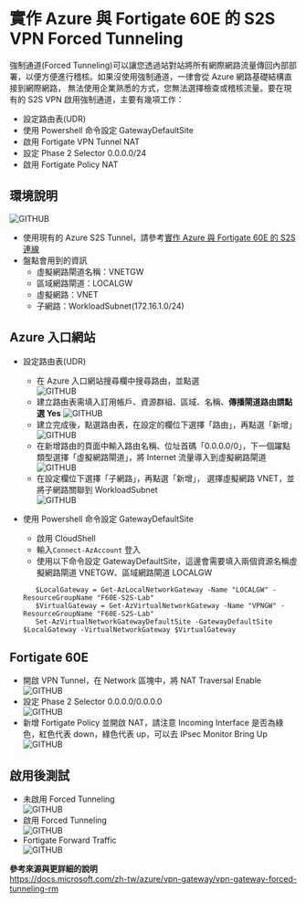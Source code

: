 # 實作 Azure 與 Fortigate 60E 的 S2S VPN Forced Tunneling
強制通道(Forced Tunneling)可以讓您透過站對站將所有網際網路流量傳回內部部署，以便方便進行稽核。如果沒使用強制通道，一律會從 Azure 網路基礎結構直接到網際網路，
無法使用企業熟悉的方式，您無法選擇檢查或稽核流量。要在現有的 S2S VPN 啟用強制通道，主要有幾項工作：<br>
 - 設定路由表(UDR)<br>
 - 使用 Powershell 命令設定 GatewayDefaultSite <br>
 - 啟用 Fortigate VPN Tunnel NAT<br>
 - 設定 Phase 2 Selector 0.0.0.0/24<br>
 - 啟用 Fortigate Policy NAT<br>
 
## 環境說明
 ![GITHUB](https://github.com/BrianHsing/Azure-Virtual-Network-Gateway/blob/master/forced-tunneling/image/lab.PNG "lab")<br>
 - 使用現有的 Azure S2S Tunnel，請參考[實作 Azure 與 Fortigate 60E 的 S2S 連線](https://github.com/BrianHsing/Azure-Virtual-Network-Gateway/tree/master/S2S/Fortigate) <br>
 - 盤點會用到的資訊<br>
	- 虛擬網路閘道名稱：VNETGW<br>
	- 區域網路閘道：LOCALGW<br>
	- 虛擬網路：VNET<br>
	- 子網路：WorkloadSubnet(172.16.1.0/24)<br>
## Azure 入口網站
 - 設定路由表(UDR)<br>
	- 在 Azure 入口網站搜尋欄中搜尋路由，並點選<br>
	![GITHUB](https://github.com/BrianHsing/Azure-Virtual-Network-Gateway/blob/master/forced-tunneling/image/routetable.PNG "routetable")<br>
	- 建立路由表需填入訂用帳戶、資源群組、區域、名稱、**傳播閘道路由請點選 Yes**
	![GITHUB](https://github.com/BrianHsing/Azure-Virtual-Network-Gateway/blob/master/forced-tunneling/image/routetable1.PNG "routetable1")<br>
	- 建立完成後，點選路由表，在設定的欄位下選擇「路由」，再點選「新增」<br>
	![GITHUB](https://github.com/BrianHsing/Azure-Virtual-Network-Gateway/blob/master/forced-tunneling/image/routetable2.PNG "routetable2")<br>
	- 在新增路由的頁面中輸入路由名稱、位址首碼「0.0.0.0/0」，下一個躍點類型選擇「虛擬網路閘道」，將 Internet 流量導入到虛擬網路閘道<br>
	![GITHUB](https://github.com/BrianHsing/Azure-Virtual-Network-Gateway/blob/master/forced-tunneling/image/routetable3.PNG "routetable3")<br>
	- 在設定欄位下選擇「子網路」，再點選「新增」， 選擇虛擬網路 VNET，並將子網路關聯到 WorkloadSubnet<br>
	![GITHUB](https://github.com/BrianHsing/Azure-Virtual-Network-Gateway/blob/master/forced-tunneling/image/routetable4.PNG "routetable4")<br>
	
 - 使用 Powershell 命令設定 GatewayDefaultSite<br>
	- 啟用 CloudShell<br>
    - 輸入`Connect-AzAccount` 登入<br>
	- 使用以下命令設定 GatewayDefaultSite，這邊會需要填入兩個資源名稱虛擬網路閘道 VNETGW、區域網路閘道 LOCALGW<br>
	 ```
		$LocalGateway = Get-AzLocalNetworkGateway -Name "LOCALGW" -ResourceGroupName "F60E-S2S-Lab"
		$VirtualGateway = Get-AzVirtualNetworkGateway -Name "VPNGW" -ResourceGroupName "F60E-S2S-Lab"
		Set-AzVirtualNetworkGatewayDefaultSite -GatewayDefaultSite $LocalGateway -VirtualNetworkGateway $VirtualGateway
	 ```
## Fortigate 60E
 - 開啟 VPN Tunnel，在 Network 區塊中，將 NAT Traversal Enable<br>
 ![GITHUB](https://github.com/BrianHsing/Azure-Virtual-Network-Gateway/blob/master/forced-tunneling/image/fortigate1.PNG "fortigate1")<br>
 - 設定 Phase 2 Selector 0.0.0.0/0.0.0.0<br>
 ![GITHUB](https://github.com/BrianHsing/Azure-Virtual-Network-Gateway/blob/master/forced-tunneling/image/fortigate2.PNG "fortigate2")<br>
 - 新增 Fortigate Policy 並開啟 NAT，請注意 Incoming Interface 是否為綠色，紅色代表 down，綠色代表 up，可以去 IPsec Monitor Bring Up<br>
 ![GITHUB](https://github.com/BrianHsing/Azure-Virtual-Network-Gateway/blob/master/forced-tunneling/image/fortigate3.PNG "fortigate3")<br>
## 啟用後測試
 - 未啟用 Forced Tunneling <br>
  ![GITHUB](https://github.com/BrianHsing/Azure-Virtual-Network-Gateway/blob/master/forced-tunneling/image/test.PNG "test")<br>
 - 啟用 Forced Tunneling <br>
  ![GITHUB](https://github.com/BrianHsing/Azure-Virtual-Network-Gateway/blob/master/forced-tunneling/image/test1.PNG "test1")<br>
 - Fortigate Forward Traffic<br>
  ![GITHUB](https://github.com/BrianHsing/Azure-Virtual-Network-Gateway/blob/master/forced-tunneling/image/fortigate4.PNG "fortigate4")<br>


**參考來源與更詳細的說明**<br>
https://docs.microsoft.com/zh-tw/azure/vpn-gateway/vpn-gateway-forced-tunneling-rm